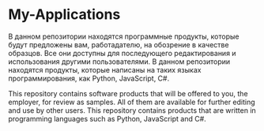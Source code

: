 # My-Applications
В данном репозитории находятся программные продукты, которые будут предложены вам, работадателю, на обозрение в качестве образцов. Все они доступны для последующего редактирования и использования другими пользователями. В данном репозитории находятся продукты, которые написаны на таких языках программирования, как Python, JavaScript, C#.

This repository contains software products that will be offered to you, the employer, for review as samples. All of them are available for further editing and use by other users. This repository contains products that are written in programming languages such as Python, JavaScript and C#.
